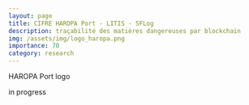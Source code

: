 ```yaml
---
layout: page
title: CIFRE HAROPA Port - LITIS - SFLog 
description: traçabilité des matières dangereuses par blockchain 
img: /assets/img/logo_haropa.png
importance: 70
category: research
---
```


<div class="row">
    <div class="col-sm mt-3 mt-md-0">
        <img class="img-fluid rounded z-depth-1" src="{{ '/assets/img/logo_haropa.png' | relative_url }}" alt="" title="XTerM logo"/>
    </div>
</div>
<div class="caption">
    HAROPA Port logo
</div>


in progress
